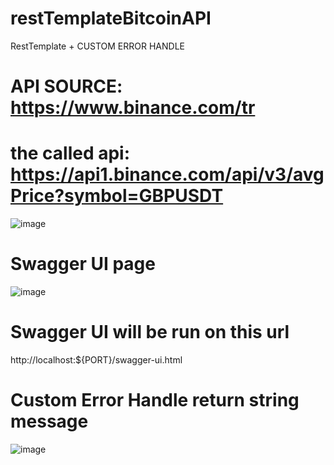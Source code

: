 # restTemplateBitcoinAPI
RestTemplate + CUSTOM ERROR HANDLE

# API SOURCE: https://www.binance.com/tr
# the called api: https://api1.binance.com/api/v3/avgPrice?symbol=GBPUSDT 

![image](https://user-images.githubusercontent.com/69572868/227210017-1b5946ee-0c4b-4120-ba43-583f751dcd04.png)

# Swagger UI page 
![image](https://user-images.githubusercontent.com/69572868/227211220-5ade7b6c-17ec-4fcf-8501-80a970e32ba3.png)

# Swagger UI will be run on this url
http://localhost:${PORT}/swagger-ui.html

# Custom Error Handle return string message
![image](https://user-images.githubusercontent.com/69572868/227211765-01633dc1-b479-4538-9ec1-e32b33247308.png)
